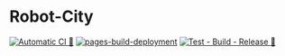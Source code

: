 # Robot-City
[![Automatic CI 🤖](https://github.com/JnMProjects/Robot-City/actions/workflows/CI.yaml/badge.svg)](https://github.com/JnMProjects/Robot-City/actions/workflows/CI.yaml)
[![pages-build-deployment](https://github.com/JnMProjects/Robot-City/actions/workflows/pages/pages-build-deployment/badge.svg)](https://github.com/JnMProjects/Robot-City/actions/workflows/pages/pages-build-deployment)
[![Test - Build - Release 🚀](https://github.com/JnMProjects/Robot-City/actions/workflows/Release.yaml/badge.svg)](https://github.com/JnMProjects/Robot-City/actions/workflows/Release.yaml)
